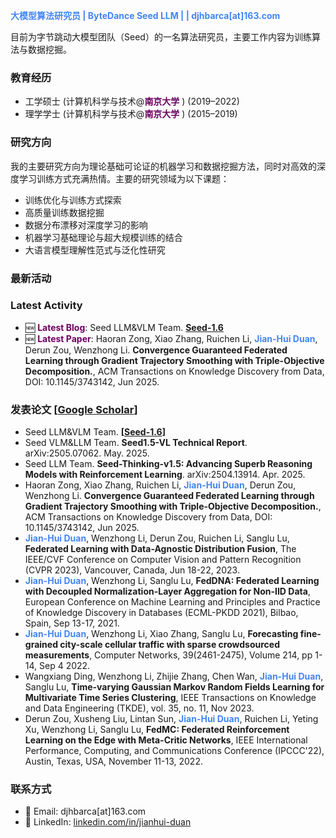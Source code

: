 <span style="color: #4285F4;"><b>大模型算法研究员 | ByteDance Seed LLM | | djhbarca[at]163.com</b></span>  

目前为字节跳动大模型团队（Seed）的一名算法研究员，主要工作内容为训练算法与数据挖掘。

### 教育经历  
- 工学硕士 (计算机科学与技术@<span style="color:rgb(106, 0, 95);"><b>南京大学</b></span> ) (2019–2022)  
- 理学学士 (计算机科学与技术@<span style="color:rgb(106, 0, 95);"><b>南京大学</b></span> ) (2015–2019)  

### 研究方向
我的主要研究方向为理论基础可论证的机器学习和数据挖掘方法，同时对高效的深度学习训练方式充满热情。主要的研究领域为以下课题：
- 训练优化与训练方式探索
- 高质量训练数据挖掘
- 数据分布漂移对深度学习的影响
- 机器学习基础理论与超大规模训练的结合
- 大语言模型理解性范式与泛化性研究

### 最新活动
### Latest Activity
- 🆕 <span style="color:rgb(106, 0, 95);"><b>Latest Blog</b></span>: Seed LLM&VLM Team. **[Seed-1.6](https://seed.bytedance.com/en/seed1_6)**
- 🆕 <span style="color:rgb(106, 0, 95);"><b>Latest Paper</b></span>: Haoran Zong, Xiao Zhang, Ruichen Li, <span style="color: #4285F4;"><b>Jian-Hui Duan</b></span>, Derun Zou, Wenzhong Li. <b>Convergence Guaranteed Federated Learning through Gradient Trajectory Smoothing with Triple-Objective Decomposition.</b>, ACM Transactions on Knowledge Discovery from Data, DOI: 10.1145/3743142, Jun 2025.

### 发表论文 [[Google Scholar](https://scholar.google.com/citations?hl=zh-CN&user=H6fOj2UAAAAJ)]
- Seed LLM&VLM Team. **[[Seed-1.6](https://seed.bytedance.com/en/seed1_6)]**
- Seed VLM&LLM Team. **Seed1.5-VL Technical Report**. arXiv:2505.07062. May. 2025.
- Seed LLM Team. **Seed-Thinking-v1.5: Advancing Superb Reasoning Models with Reinforcement Learning**. arXiv:2504.13914. Apr. 2025.
- Haoran Zong, Xiao Zhang, Ruichen Li, <span style="color: #4285F4;"><b>Jian-Hui Duan</b></span>, Derun Zou, Wenzhong Li. <b>Convergence Guaranteed Federated Learning through Gradient Trajectory Smoothing with Triple-Objective Decomposition.</b>, ACM Transactions on Knowledge Discovery from Data, DOI: 10.1145/3743142, Jun 2025.
- <span style="color: #4285F4;"><b>Jian-Hui Duan</b></span>, Wenzhong Li, Derun Zou, Ruichen Li, Sanglu Lu, <b>Federated Learning with Data-Agnostic Distribution Fusion</b>, The IEEE/CVF Conference on Computer Vision and Pattern Recognition (CVPR 2023), Vancouver, Canada, Jun 18-22, 2023.
- <span style="color: #4285F4;"><b>Jian-Hui Duan</b></span>, Wenzhong Li, Sanglu Lu, <b>FedDNA: Federated Learning with Decoupled Normalization-Layer Aggregation for Non-IID Data</b>, European Conference on Machine Learning and Principles and Practice of Knowledge Discovery in Databases (ECML-PKDD 2021), Bilbao, Spain, Sep 13-17, 2021.
- <span style="color: #4285F4;"><b>Jian-Hui Duan</b></span>, Wenzhong Li, Xiao Zhang, Sanglu Lu, <b>Forecasting fine-grained city-scale cellular traffic with sparse crowdsourced measurements</b>, Computer Networks, 39(2461-2475), Volume 214, pp 1-14, Sep 4 2022.
- Wangxiang Ding, Wenzhong Li, Zhijie Zhang, Chen Wan, <span style="color: #4285F4;"><b>Jian-Hui Duan</b></span>, Sanglu Lu, <b>Time-varying Gaussian Markov Random Fields Learning for Multivariate Time Series Clustering</b>, IEEE Transactions on Knowledge and Data Engineering (TKDE), vol. 35, no. 11, Nov 2023.
- Derun Zou, Xusheng Liu, Lintan Sun, <span style="color: #4285F4;"><b>Jian-Hui Duan</b></span>, Ruichen Li, Yeting Xu, Wenzhong Li, Sanglu Lu, <b>FedMC: Federated Reinforcement Learning on the Edge with Meta-Critic Networks</b>, IEEE International Performance, Computing, and Communications Conference (IPCCC'22), Austin, Texas, USA, November 11-13, 2022.

### 联系方式
- 📧 Email: djhbarca[at]163.com
- 🔗 LinkedIn: [linkedin.com/in/jianhui-duan](https://www.linkedin.com/in/jianhui-duan-88824a125/) 